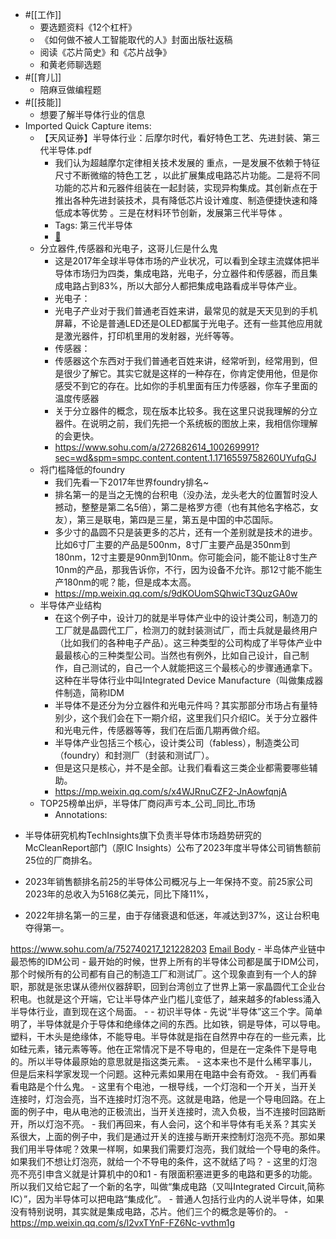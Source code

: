 - #[[工作]]
    - 要选题资料《12个杠杆》
    - 《如何做不被人工智能取代的人》封面出版社返稿
    - 阅读《芯片简史》和《芯片战争》
    - 和黄老师聊选题
- #[[育儿]]
    - 陪麻豆做编程题
- #[[技能]]
    - 想要了解半导体行业的信息
- Imported Quick Capture items:
    - 【天风证券】半导体行业：后摩尔时代，看好特色工艺、先进封装、第三代半导体.pdf
        - 我们认为超越摩尔定律相关技术发展的 重点，一是发展不依赖于特征尺寸不断微缩的特色工艺 ，以此扩展集成电路芯片功能。二是将不同功能的芯片和元器件组装在一起封装，实现异构集成。其创新点在于推出各种先进封装技术，具有降低芯片设计难度、制造便捷快速和降低成本等优势 。三是在材料环节创新，发展第三代半导体 。
        - Tags: 第三代半导体
        - [🔗](https://www.diigo.com/item/pdf/783rf/kjwc)
    - 分立器件,传感器和光电子，这哥儿仨是什么鬼
        - 这是2017年全球半导体市场的产业状况，可以看到全球主流媒体把半导体市场归为四类，集成电路，光电子，分立器件和传感器，而且集成电路占到83%，所以大部分人都把集成电路看成半导体产业。
        - 光电子：
        - 光电子产业对于我们普通老百姓来讲，最常见的就是天天见到的手机屏幕，不论是普通LED还是OLED都属于光电子。还有一些其他应用就是激光器件，打印机里用的发射器，光纤等等。
        - 传感器：
        - 传感器这个东西对于我们普通老百姓来讲，经常听到，经常用到，但是很少了解它。其实它就是这样的一种存在，你肯定使用他，但是你感受不到它的存在。比如你的手机里面有压力传感器，你车子里面的温度传感器
        - 关于分立器件的概念，现在版本比较多。我在这里只说我理解的分立器件。在说明之前，我们先把一个系统板的图放上来，我相信你理解的会更快。
        - https://www.sohu.com/a/272682614_100269991?sec=wd&spm=smpc.content.content.1.1716559758260UYufqGJ 
    - 将门槛降低的foundry
        - 我们先看一下2017年世界foundry排名~
        - 排名第一的是当之无愧的台积电（没办法，龙头老大的位置暂时没人撼动，整整是第二名5倍），第二是格罗方德（也有其他名字格芯，女友），第三是联电，第四是三星，第五是中国的中芯国际。
        - 多少寸的晶圆不只是装更多的芯片，还有一个差别就是技术的进步。比如6寸厂主要的产品是500nm，8寸厂主要产品是350nm到180nm，12寸主要是90nm到10nm。你可能会问，能不能让8寸生产10nm的产品，那我告诉你，不行，因为设备不允许。那12寸能不能生产180nm的呢？能，但是成本太高。
        - https://mp.weixin.qq.com/s/9dKOUomSQhwicT3QuzGA0w
    - 半导体产业结构
        - 在这个例子中，设计刀的就是半导体产业中的设计类公司，制造刀的工厂就是晶圆代工厂，检测刀的就封装测试厂，而士兵就是最终用户（比如我们的各种电子产品）。这三种类型的公司构成了半导体产业中最最核心的三种类型公司。当然也有例外，比如自己设计，自己制作，自己测试的，自己一个人就能把这三个最核心的步骤通通拿下。这种在半导体行业中叫Integrated Device Manufacture（叫做集成器件制造，简称IDM
        - 半导体不是还分为分立器件和光电元件吗？其实那部分市场占有量特别少，这个我们会在下一期介绍，这里我们只介绍IC。关于分立器件和光电元件，传感器等等，我们在后面几期再做介绍。
        - 半导体产业包括三个核心，设计类公司（fabless），制造类公司（foundry）和封测厂（封装和测试厂）。
        - 但是这只是核心，并不是全部。让我们看看这三类企业都需要哪些辅助。
        - https://mp.weixin.qq.com/s/x4WJRnuCZF2-JnAowfqnjA 
    - ​TOP25榜单出炉，半导体厂商闷声亏本_公司_同比_市场
        - Annotations:

* 半导体研究机构TechInsights旗下负责半导体市场趋势研究的McCleanReport部门（原IC Insights）公布了2023年度半导体公司销售额前25位的厂商排名。

* 2023年销售额排名前25的半导体公司概况与上一年保持不变。前25家公司2023年的总收入为5168亿美元，同比下降11%，

* 2022年排名第一的三星，由于存储衰退和低迷，年减达到37%，这让台积电夺得第一。



https://www.sohu.com/a/752740217_121228203 [Email Body](https://files.todoist.com/E2lI3AfIFsXr_sLBXDwozyWCIo-jhst9g9-H2nC619ySUD2TnEmwBAAEXCLmdwW_/by/21878347/as/file.html)
    - 半岛体产业链中最恐怖的IDM公司
        - 最开始的时候，世界上所有的半导体公司都是属于IDM公司，那个时候所有的公司都有自己的制造工厂和测试厂。这个现象直到有一个人的辞职，那就是张忠谋从德州仪器辞职，回到台湾创立了世界上第一家晶圆代工企业台积电。也就是这个开端，它让半导体产业门槛儿变低了，越来越多的fabless涌入半导体行业，直到现在这个局面。
        - [  ](https://mp.weixin.qq.com/s/eFW3UV-rEwq-zaa4xLv2uw)
    - 初识半导体
        - 先说“半导体”这三个字。简单明了，半导体就是介于导体和绝缘体之间的东西。比如铁，铜是导体，可以导电。塑料，干木头是绝缘体，不能导电。半导体就是指在自然界中存在的一些元素，比如硅元素，锗元素等等。他在正常情况下是不导电的，但是在一定条件下是导电的。所以半导体最原始的意思就是指这类元素。
        - 这本来也不是什么稀罕事儿，但是后来科学家发现一个问题。这种元素如果用在电路中会有奇效。
        - 我们再看看电路是个什么鬼。
        - 这里有个电池，一根导线，一个灯泡和一个开关，当开关连接时，灯泡会亮，当不连接时灯泡不亮。这就是电路，他是一个导电回路。在上面的例子中，电从电池的正极流出，当开关连接时，流入负极，当不连接时回路断开，所以灯泡不亮。
        - 我们再回来，有人会问，这个和半导体有毛关系？其实关系很大，上面的例子中，我们是通过开关的连接与断开来控制灯泡亮不亮。那如果我们用半导体呢？效果一样啊，如果我们需要灯泡亮，我们就给一个导电的条件。如果我们不想让灯泡亮，就给一个不导电的条件，这不就结了吗？
        - 这里的灯泡亮不亮引申含义就是计算机中的0和1
        - 有限面积塞进更多的电路和更多的功能。所以我们又给它起了一个新的名字，叫做“集成电路（又叫Integrated Circuit,简称IC）”，因为半导体可以把电路“集成化”。
        - 普通人包括行业内的人说半导体，如果没有特别说明，其实就是集成电路，芯片。他们三个的概念是等价的。
        - https://mp.weixin.qq.com/s/l2vxTYnF-FZ6Nc-vvthm1g

